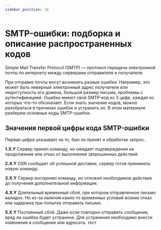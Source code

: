```yaml
---
sidebar_position: 10
---
```


# SMTP-ошибки: подборка и описание распространенных кодов

Simple Mail Transfer Protocol (SMTP) — протокол передачи электронной почты по интернету между серверами отправителя и получателя. 

При отправке почты могут возникать разные ошибки. Например, это может быть неверный электронный адрес получателя или недоступность его домена, большой размер письма, проблемы с аутентификацией. Ошибки имеют свой SMTP-код из 3 цифр, каждая из которых что-то обозначает. Если знать значение кодов, можно разобраться в причинах ошибок и устранить их. В этом материале разберем основные коды SMTP-ошибок.

## Значения первой цифры кода SMTP-ошибки

Первая цифра указывает на то, был ли принят и обработан запрос.

**1.X.Y** Сервер принял команду, но ожидает подтверждения на продолжение или отказ от выполнения запрошенных действий.

**2.X.Y** DSN сообщает об успешной доставке, сервер готов принимать новую команду.

**3.X.Y** Сервер воспринял команду, но отложил необходимое действие до получения дополнительной информации.

**4.X.Y** Длительный временный сбой, при котором отправленное письмо валидно. Но из-за наличия каких-то временных условий возник отказ или задержка при попытке отправить письмо. 

**5.X.Y** Постоянный сбой. Даже если повторно отправить сообщение, вряд ли ошибка будет устранена. Для устранения необходимо внести изменения в сообщение или адресата. тест 